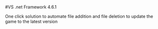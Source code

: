 #VS .net Framework 4.6.1

One click solution to automate file addition and file deletion to update the game to the latest version
